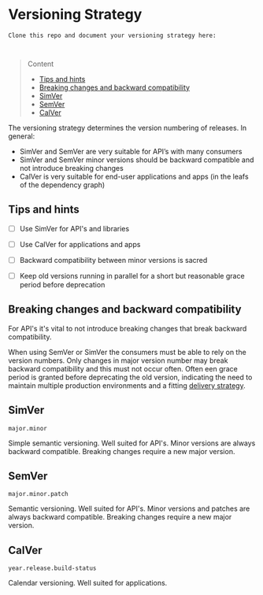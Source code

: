 # Versioning Strategy

```
Clone this repo and document your versioning strategy here:



```
> Content
> - [Tips and hints](#tips-and-hints)
> - [Breaking changes and backward compatibility](#breaking-changes-and-backward-compatibility)
> - [SimVer](#simver)
> - [SemVer](#semver)
> - [CalVer](#calver)

The versioning strategy determines the version numbering of releases. In general:
- SimVer and SemVer are very suitable for API’s with many consumers
- SimVer and SemVer minor versions should be backward compatible and not introduce breaking changes
- CalVer is very suitable for end-user applications and apps (in the leafs of the dependency graph)

## Tips and hints

- [ ] Use SimVer for API's and libraries


- [ ] Use CalVer for applications and apps


- [ ] Backward compatibility between minor versions is sacred


- [ ] Keep old versions running in parallel for a short but reasonable grace period before deprecation


## Breaking changes and backward compatibility

For API's it's vital to not introduce breaking changes that break backward compatibility.

When using SemVer or SimVer the consumers must be able to rely on the version numbers. 
Only changes in major version number may break backward compatibility and this must not occur often. 
Often een grace period is granted before deprecating the old version, 
indicating the need to maintain multiple production environments and a fitting [delivery strategy](delivery-strategy.md).

## SimVer

```major.minor```

Simple semantic versioning. Well suited for API's. Minor versions are always backward compatible.
Breaking changes require a new major version.

## SemVer

```major.minor.patch```

Semantic versioning. Well suited for API's. Minor versions and patches are always backward compatible.
Breaking changes require a new major version.

## CalVer

```year.release.build-status```

Calendar versioning. Well suited for applications. 
